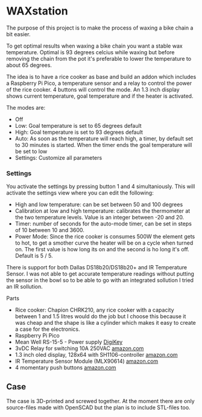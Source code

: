 # WAXstation

The purpose of this project is to make the process of waxing a bike chain a bit easier.

To get optimal results when waxing a bike chain you want a stable wax temperature. 
Optimal is 93 degrees celcius while waxing but before removing the chain 
from the pot it's preferable to lower the temperature to about 65 degrees.


The idea is to have a rice cooker as base and build an addon which includes 
a Raspberry Pi Pico, a temperature sensor and a relay to control the power of the rice cooker.
4 buttons will control the mode.
An 1.3 inch display shows current temperature, goal temperature and if the heater is activated.

The modes are:
- Off
- Low: Goal temperature is set to 65 degrees default
- High: Goal temperature is set to 93 degrees default
- Auto: As soon as the temperature will reach high, a timer, by default set to 30 minutes is started.
  When the timer ends the goal temperature will be set to low
- Settings: Customize all parameters


### Settings
You activate the settings by pressing button 1 and 4 simultaniously.
This will activate the settings view where you can edit the following:
- High and low temperature: can be set between 50 and 100 degrees
- Calibration at low and high temperature: calibrates the thermometer at 
  the two temperature levels. Value is an integer between -20 and 20.
- Timer: number of seconds for the auto-mode timer, can be set in steps of 10 between 10 and 3600.
- Power Mode: Since the rice cooker is consumes 500W the element gets to hot, to get a smother curve 
  the heater will be on a cycle when turned on. The first value is how long its on and the second is ho long it's off.
  Default is 5 / 5.

There is support for both Dallas DS18b20/DS18b20+ and IR Temperature Sensor. I was not able to get accurate temperature 
readings without putting the sensor in the bowl so to be able to go with an integrated sollution I tried an IR sollution. 

Parts
- Rice cooker: Chapion CHRK210, any rice cooker with a capacity between 1 and 1.5 litres would do the job but I choose 
  this because it was cheap and the shape is like a cylinder which makes it easy to create a case for the electronics.
- Raspberry Pi Pico
- Mean Well RS-15-5 - Power supply [DigiKey](https://www.digikey.se/product-detail/sv/mean-well-usa-inc/RS-15-5/1866-4133-ND/7706168)
- 3vDC Relay for switching 10A 250VAC [amazon.com](https://www.amazon.com/3V-Relay-Module-Optocoupler-Development/dp/B01M0E6SQM/ref=sr_1_1_sspa?crid=1S9NN9JLTOM72&dchild=1&keywords=3v+relay&qid=1633087068&sprefix=3v+rela%2Caps%2C230&sr=8-1-spons&psc=1&spLa=ZW5jcnlwdGVkUXVhbGlmaWVyPUFOUUswQzJVWVJERk4mZW5jcnlwdGVkSWQ9QTA1NDQxOTkyWkI3Wk9aQ0lBM1hZJmVuY3J5cHRlZEFkSWQ9QTA1NTM5OTQ2MTFYWFQ3NDc2TVYmd2lkZ2V0TmFtZT1zcF9hdGYmYWN0aW9uPWNsaWNrUmVkaXJlY3QmZG9Ob3RMb2dDbGljaz10cnVl)
- 1.3 inch oled display, 128x64 with SH1106-controller [amazon.com](https://www.amazon.com/HiLetgo-Serial-SSH1106-Display-Arduino/dp/B01MRR4LVE/ref=sr_1_8?dchild=1&keywords=1.3+inch+oled+SH1106&qid=1633087004&sr=8-8)
- IR Temperature Sensor Module (MLX90614) [amazon.com](https://www.amazon.com/MLX90614ESF-Non-Contact-Infrared-Temperature-Arduino/dp/B07YZVDWWB/ref=sr_1_4?dchild=1&keywords=MLX90614&qid=1633084887&sr=8-4)
- 4 momentary push buttons [amazon.com](https://www.amazon.com/Uxcell-a11111400ux0132-Momentary-Tactile-Button/dp/B0090VQLDK/ref=sr_1_43?dchild=1&keywords=momentary+pcb+button+12x12&qid=1633085737&sr=8-43)


## Case
The case is 3D-printed and screwed together. At the moment there are only source-files 
made with OpenSCAD but the plan is to include STL-files too.
